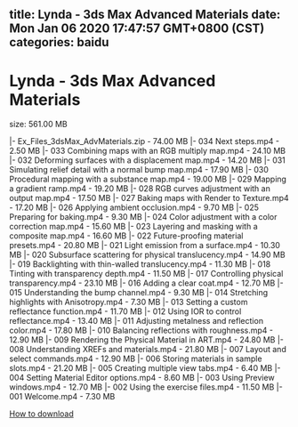 
title: Lynda - 3ds Max Advanced Materials
date: Mon Jan 06 2020 17:47:57 GMT+0800 (CST)    
categories: baidu
---

# Lynda - 3ds Max Advanced Materials
size: 561.00 MB
 
 
|- Ex_Files_3dsMax_AdvMaterials.zip - 74.00 MB
|- 034 Next steps.mp4 - 2.50 MB
|- 033 Combining maps with an RGB multiply map.mp4 - 24.10 MB
|- 032 Deforming surfaces with a displacement map.mp4 - 14.20 MB
|- 031 Simulating relief detail with a normal bump map.mp4 - 17.90 MB
|- 030 Procedural mapping with a substance map.mp4 - 19.00 MB
|- 029 Mapping a gradient ramp.mp4 - 19.20 MB
|- 028 RGB curves adjustment with an output map.mp4 - 17.50 MB
|- 027 Baking maps with Render to Texture.mp4 - 17.20 MB
|- 026 Applying ambient occlusion.mp4 - 9.70 MB
|- 025 Preparing for baking.mp4 - 9.30 MB
|- 024 Color adjustment with a color correction map.mp4 - 15.60 MB
|- 023 Layering and masking with a composite map.mp4 - 16.60 MB
|- 022 Future-proofing material presets.mp4 - 20.80 MB
|- 021 Light emission from a surface.mp4 - 10.30 MB
|- 020 Subsurface scattering for physical translucency.mp4 - 14.90 MB
|- 019 Backlighting with thin-walled translucency.mp4 - 11.30 MB
|- 018 Tinting with transparency depth.mp4 - 11.50 MB
|- 017 Controlling physical transparency.mp4 - 23.10 MB
|- 016 Adding a clear coat.mp4 - 12.70 MB
|- 015 Understanding the bump channel.mp4 - 9.30 MB
|- 014 Stretching highlights with Anisotropy.mp4 - 7.30 MB
|- 013 Setting a custom reflectance function.mp4 - 11.70 MB
|- 012 Using IOR to control reflectance.mp4 - 13.40 MB
|- 011 Adjusting metalness and reflection color.mp4 - 17.80 MB
|- 010 Balancing reflections with roughness.mp4 - 12.90 MB
|- 009 Rendering the Physical Material in ART.mp4 - 24.80 MB
|- 008 Understanding XREFs and materials.mp4 - 21.80 MB
|- 007 Layout and select commands.mp4 - 12.90 MB
|- 006 Storing materials in sample slots.mp4 - 21.20 MB
|- 005 Creating multiple view tabs.mp4 - 6.40 MB
|- 004 Setting Material Editor options.mp4 - 8.60 MB
|- 003 Using Preview windows.mp4 - 12.70 MB
|- 002 Using the exercise files.mp4 - 11.50 MB
|- 001 Welcome.mp4 - 7.30 MB

[How to download](https://bpcam.bemobtrk.com/go/2ceec3aa-1ca2-46d6-b9ff-aaa5c184517c?jno=4912)